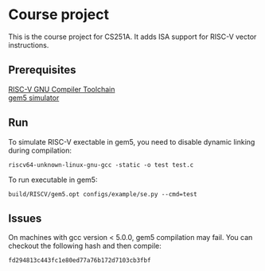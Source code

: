 # Course project
This is the course project for CS251A. It adds ISA support for RISC-V vector instructions.

## Prerequisites
[RISC-V GNU Compiler Toolchain](https://github.com/riscv/riscv-gnu-toolchain)  
[gem5 simulator](http://www.gem5.org/Main_Page)

## Run
To simulate RISC-V exectable in gem5, you need to disable dynamic linking during compilation:
```
riscv64-unknown-linux-gnu-gcc -static -o test test.c
```
To run executable in gem5:
```
build/RISCV/gem5.opt configs/example/se.py --cmd=test
```

## Issues
On machines with gcc version < 5.0.0, gem5 compilation may fail. You can checkout the following hash and then compile:
```
fd294813c443fc1e80ed77a76b172d7103cb3fbf
```
